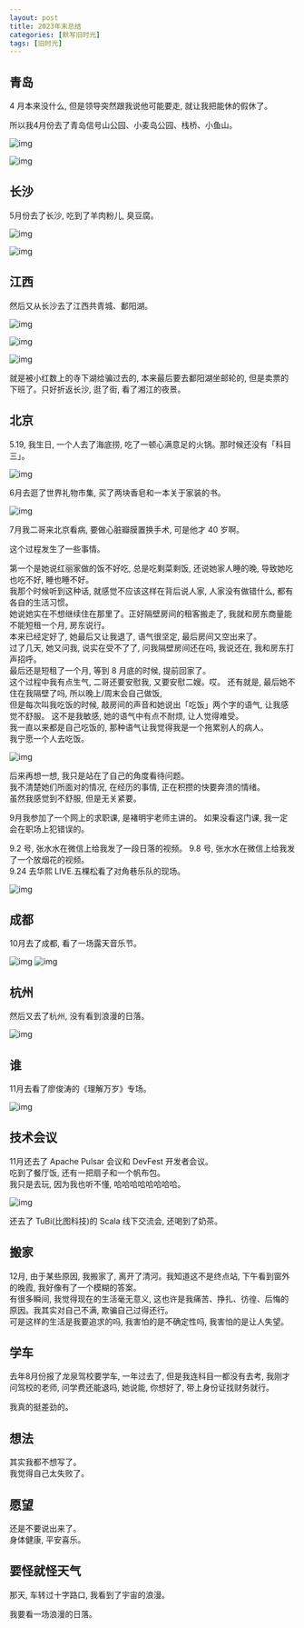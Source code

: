 ```yaml
---
layout: post
title: 2023年末总结
categories: [默写旧时光]
tags: [旧时光]
---
```


## 青岛

4 月本来没什么, 但是领导突然跟我说他可能要走, 就让我把能休的假休了。  

所以我4月份去了青岛信号山公园、小麦岛公园、栈桥、小鱼山。

![img](https://s3-img.meituan.net/v1/mss_3d027b52ec5a4d589e68050845611e68/ff/n0/0n/rn/6f_6236.jpg@596w_1l.jpg)

![img](https://s3-img.meituan.net/v1/mss_3d027b52ec5a4d589e68050845611e68/ff/n0/0n/rn/6g_6215.jpg@596w_1l.jpg)

## 长沙

5月份去了长沙, 吃到了羊肉粉儿, 臭豆腐。

![img](https://s3-img.meituan.net/v1/mss_3d027b52ec5a4d589e68050845611e68/ff/n0/0n/rn/6r_6223.jpg@596w_1l.jpg)

![img](https://s3-img.meituan.net/v1/mss_3d027b52ec5a4d589e68050845611e68/ff/n0/0n/rn/6s_6222.jpg@596w_1l.jpg)

## 江西

然后又从长沙去了江西共青城、鄱阳湖。

![img](https://s3-img.meituan.net/v1/mss_3d027b52ec5a4d589e68050845611e68/ff/n0/0n/rn/72_6265.jpg@596w_1l.jpg)

![img](https://s3-img.meituan.net/v1/mss_3d027b52ec5a4d589e68050845611e68/ff/n0/0n/rn/73_6264.jpg@596w_1l.jpg)

![img](https://s3-img.meituan.net/v1/mss_3d027b52ec5a4d589e68050845611e68/ff/n0/0n/rn/74_6259.jpg@596w_1l.jpg)

就是被小红数上的寺下湖给骗过去的, 本来最后要去鄱阳湖坐邮轮的, 但是卖票的下班了。只好折返长沙, 逛了街, 看了湘江的夜景。

## 北京

5.19, 我生日, 一个人去了海底捞, 吃了一顿心满意足的火锅。那时候还没有「科目三」。

![img](https://s3-img.meituan.net/v1/mss_3d027b52ec5a4d589e68050845611e68/ff/n0/0n/rn/76_6261.jpg@596w_1l.jpg)

6月去逛了世界礼物市集, 买了两块香皂和一本关于家装的书。

![img](https://s3-img.meituan.net/v1/mss_3d027b52ec5a4d589e68050845611e68/ff/n0/0n/kg/ca_240545.jpg@596w_1l.jpg)

7月我二哥来北京看病, 要做心脏瓣膜置换手术, 可是他才 40 岁啊。   

这个过程发生了一些事情。  

第一个是她说红丽家做的饭不好吃, 总是吃剩菜剩饭, 还说她家人睡的晚, 导致她吃也吃不好, 睡也睡不好。  
我那个时候听到这种话, 就感觉不应该这样在背后说人家, 人家没有做错什么, 都有各自的生活习惯。  
她说她实在不想继续住在那里了。正好隔壁房间的租客搬走了, 我就和房东商量能不能短租一个月, 房东说行。  
本来已经定好了, 她最后又让我退了, 语气很坚定, 最后房间又空出来了。   
过了几天, 她又问我, 说实在受不了了, 问我隔壁房间还在吗, 我说还在, 我和房东打声招呼。   
最后还是短租了一个月, 等到 8 月底的时候,  提前回家了。   
这个过程中我有点生气, 二哥还要安慰我, 又要安慰二嫂。哎。 
还有就是, 最后她不住在我隔壁了吗, 所以晚上/周末会自己做饭,   
但是每次叫我吃饭的时候, 敲房间的声音和她说出「吃饭」两个字的语气, 让我感觉不舒服。
这不是我敏感, 她的语气中有点不耐烦, 让人觉得难受。  
我一直以来都是自己吃饭的,  那种语气让我觉得我是一个拖累别人的病人。  
我宁愿一个人去吃饭。  

![img](https://s3-img.meituan.net/v1/mss_3d027b52ec5a4d589e68050845611e68/ff/n0/0n/rn/7a_6273.jpg@596w_1l.jpg)

后来再想一想, 我只是站在了自己的角度看待问题。  
我不清楚她们所面对的情况, 在经历的事情, 正在积攒的快要奔溃的情绪。  
虽然我感觉到不舒服, 但是无关紧要。

9月我参加了一个网上的求职课, 是褚明宇老师主讲的。
如果没看这门课, 我一定会在职场上犯错误的。

9.2 号, 张水水在微信上给我发了一段日落的视频。 
9.8 号, 张水水在微信上给我发了一个放烟花的视频。   
9.24 去华熙 LIVE.五棵松看了对角巷乐队的现场。  

![img](https://s3-img.meituan.net/v1/mss_3d027b52ec5a4d589e68050845611e68/ff/n0/0n/p9/xc_362939.jpg@596w_1l.jpg)

## 成都

10月去了成都, 看了一场露天音乐节。

![img](https://s3-img.meituan.net/v1/mss_3d027b52ec5a4d589e68050845611e68/ff/n0/0n/q8/p5_396882.jpg@596w_1l.jpg)
![img](https://s3-img.meituan.net/v1/mss_3d027b52ec5a4d589e68050845611e68/ff/n0/0n/q8/pa_396897.jpg@596w_1l.jpg)

## 杭州

然后又去了杭州, 没有看到浪漫的日落。

![img](https://s3-img.meituan.net/v1/mss_3d027b52ec5a4d589e68050845611e68/ff/n0/0n/q8/s4_396595.jpg@596w_1l.jpg)

## 谁

11月去看了廖俊涛的《理解万岁》专场。

![img](https://s3-img.meituan.net/v1/mss_3d027b52ec5a4d589e68050845611e68/ff/n0/0n/r0/vm_27875.jpg@596w_1l.jpg)

## 技术会议

11月还去了 Apache Pulsar 会议和 DevFest 开发者会议。  
吃到了餐厅饭, 还有一把扇子和一个帆布包。   
我只是去玩, 因为我也听不懂, 哈哈哈哈哈哈哈哈。

![img](https://s3-img.meituan.net/v1/mss_3d027b52ec5a4d589e68050845611e68/ff/n0/0n/q8/s2_396601.jpg@596w_1l.jpg)

还去了 TuBi(比图科技)的 Scala 线下交流会, 还喝到了奶茶。

## 搬家

12月, 由于某些原因, 我搬家了, 离开了清河。我知道这不是终点站, 下午看到窗外的晚霞, 我好像有了一个模糊的答案。  
有很多瞬间, 我觉得现在的生活毫无意义, 这也许是我痛苦、挣扎、彷徨、后悔的原因。我其实对自己不满, 欺骗自己过得还行。  
可是这样的生活是我要追求的吗, 我害怕的是不确定性吗, 我害怕的是让人失望。

## 学车

去年8月份报了龙泉驾校要学车, 一年过去了, 但是我连科目一都没有去考, 我刚才问驾校的老师, 问学费还能退吗, 她说能, 你想好了, 带上身份证找财务就行。

我真的挺差劲的。

## 想法

其实我都不想写了。   
我觉得自己太失败了。  

## 愿望

还是不要说出来了。      
身体健康, 平安喜乐。  

## 要怪就怪天气

那天, 车转过十字路口, 我看到了宇宙的浪漫。

我要看一场浪漫的日落。 
